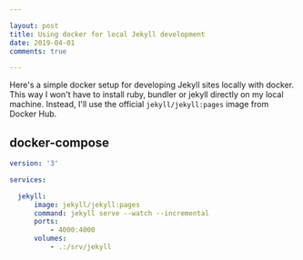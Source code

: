 ```yaml
---

layout: post
title: Using docker for local Jekyll development
date: 2019-04-01
comments: true

---
```


Here's a simple docker setup for developing Jekyll sites locally with docker. This way I won't have to install ruby, bundler or jekyll directly on my local machine. Instead, I'll use the official `jekyll/jekyll:pages` image from Docker Hub.

## docker-compose

```yml
version: '3'

services:

  jekyll:
      image: jekyll/jekyll:pages
      command: jekyll serve --watch --incremental
      ports:
          - 4000:4000
      volumes:
          - .:/srv/jekyll
```